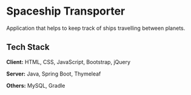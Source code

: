 
# Spaceship Transporter

Application that helps to keep track of ships travelling between planets.


## Tech Stack

**Client:** HTML, CSS, JavaScript, Bootstrap, jQuery

**Server:** Java, Spring Boot, Thymeleaf

**Others:** MySQL, Gradle
